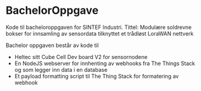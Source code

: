 # BachelorOppgave
Kode til bacheloroppgaven for SINTEF Industri. 
Tittel: Modulære soldrevne bokser for innsamling av sensordata
tilknyttet et trådløst LoraWAN nettverk

Bachelor oppgaven består av kode til 
- Heltec sitt Cube Cell Dev board V2 for sensornodene
- En NodeJS webserver for innhenting av webhooks fra The Things Stack og som legger inn data i en database
- Et payload formatting script til The Thing Stack for formatering av webhook

